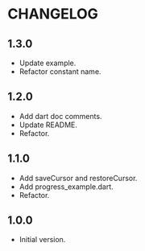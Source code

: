 # CHANGELOG

## 1.3.0

- Update example.
- Refactor constant name.

## 1.2.0

- Add dart doc comments.
- Update README.
- Refactor.

## 1.1.0

- Add saveCursor and restoreCursor.
- Add progress_example.dart.
- Refactor.

## 1.0.0

- Initial version.
